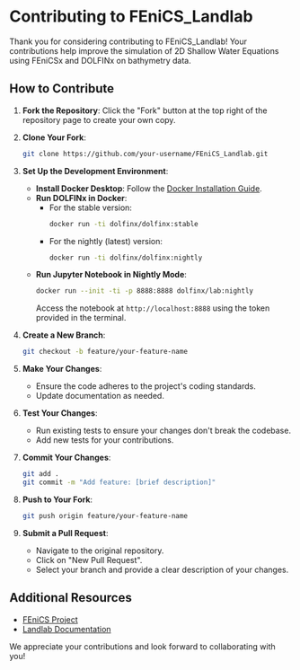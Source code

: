 # Contributing to FEniCS_Landlab

Thank you for considering contributing to FEniCS_Landlab! Your contributions help improve the simulation of 2D Shallow Water Equations using FEniCSx and DOLFINx on bathymetry data.

## How to Contribute

1. **Fork the Repository**: Click the "Fork" button at the top right of the repository page to create your own copy.

2. **Clone Your Fork**:
   ```bash
   git clone https://github.com/your-username/FEniCS_Landlab.git
   ```

3. **Set Up the Development Environment**:
   - **Install Docker Desktop**: Follow the [Docker Installation Guide](https://docs.docker.com/desktop/setup/install/windows-install/).
   - **Run DOLFINx in Docker**:
     - For the stable version:
       ```bash
       docker run -ti dolfinx/dolfinx:stable
       ```
     - For the nightly (latest) version:
       ```bash
       docker run -ti dolfinx/dolfinx:nightly
       ```
   - **Run Jupyter Notebook in Nightly Mode**:
     ```bash
     docker run --init -ti -p 8888:8888 dolfinx/lab:nightly
     ```
     Access the notebook at `http://localhost:8888` using the token provided in the terminal.

5. **Create a New Branch**:
   ```bash
   git checkout -b feature/your-feature-name
   ```

6. **Make Your Changes**:
   - Ensure the code adheres to the project's coding standards.
   - Update documentation as needed.

7. **Test Your Changes**:
   - Run existing tests to ensure your changes don't break the codebase.
   - Add new tests for your contributions.

8. **Commit Your Changes**:
   ```bash
   git add .
   git commit -m "Add feature: [brief description]"
   ```

9. **Push to Your Fork**:
   ```bash
   git push origin feature/your-feature-name
   ```

10. **Submit a Pull Request**:
    - Navigate to the original repository.
    - Click on "New Pull Request".
    - Select your branch and provide a clear description of your changes.

## Additional Resources

- [FEniCS Project](https://fenicsproject.org/)
- [Landlab Documentation](https://landlab.readthedocs.io/en/latest/tutorials/index.html)

We appreciate your contributions and look forward to collaborating with you!
